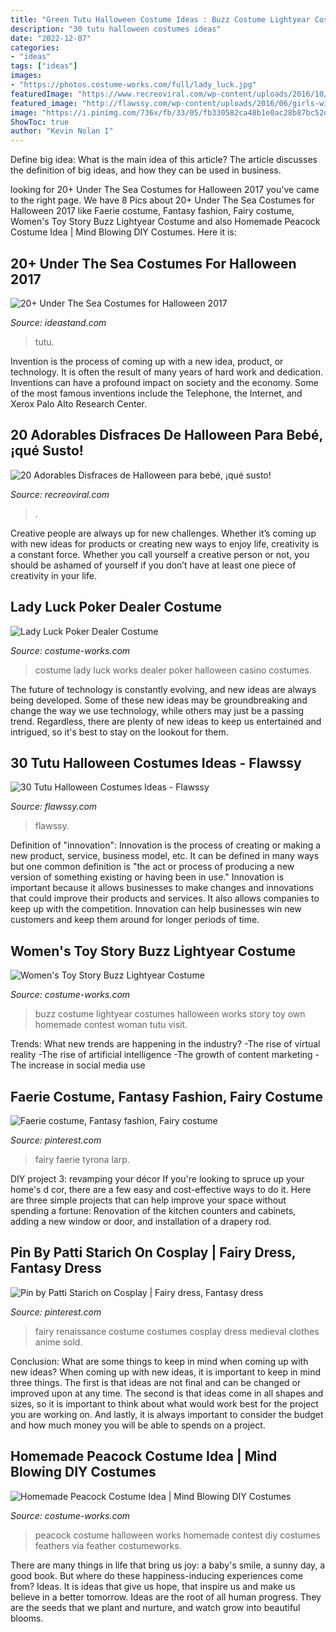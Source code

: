 ```yaml
---
title: "Green Tutu Halloween Costume Ideas : Buzz Costume Lightyear Costumes Halloween Works Story Toy Own Homemade Contest Woman Tutu Visit"
description: "30 tutu halloween costumes ideas"
date: "2022-12-07"
categories:
- "ideas"
tags: ["ideas"]
images:
- "https://photos.costume-works.com/full/lady_luck.jpg"
featuredImage: "https://www.recreoviral.com/wp-content/uploads/2016/10/Untitled-1-1.jpg"
featured_image: "http://flawssy.com/wp-content/uploads/2016/06/girls-witch-tutu-costume.jpg"
image: "https://i.pinimg.com/736x/fb/33/05/fb330582ca48b1e0ac28b87bc52d1ace.jpg"
ShowToc: true
author: "Kevin Nolan I"
---
```



Define big idea: What is the main idea of this article?
The article discusses the definition of big ideas, and how they can be used in business.

	

		
looking for 20+ Under The Sea Costumes for Halloween 2017 you've came to the right page. We have 8 Pics about 20+ Under The Sea Costumes for Halloween 2017 like Faerie costume, Fantasy fashion, Fairy costume, Women&#039;s Toy Story Buzz Lightyear Costume and also Homemade Peacock Costume Idea | Mind Blowing DIY Costumes. Here it is:
		
    
## 20+ Under The Sea Costumes For Halloween 2017

<img loading=lazy src="http://ideastand.com/wp-content/uploads/2017/09/sea-costume-diy/22-under-the-sea-costumes-costume-diy.jpg" onerror="this.onerror=null;this.src='https://tse3.mm.bing.net/th?id=OIP.yuqcy6Ficq6vdmAmuNWW_QHaKb&amp;pid=15.1';" alt="20+ Under The Sea Costumes for Halloween 2017">

_Source: ideastand.com_

>tutu. 

	

Invention is the process of coming up with a new idea, product, or technology. It is often the result of many years of hard work and dedication. Inventions can have a profound impact on society and the economy. Some of the most famous inventions include the Telephone, the Internet, and Xerox Palo Alto Research Center.

    
## 20 Adorables Disfraces De Halloween Para Bebé, ¡qué Susto!

<img loading=lazy src="https://www.recreoviral.com/wp-content/uploads/2016/10/Untitled-1-1.jpg" onerror="this.onerror=null;this.src='https://tse1.mm.bing.net/th?id=OIP.hhMVU-I_y5zpPyFWWMPFIwAAAA&amp;pid=15.1';" alt="20 Adorables Disfraces de Halloween para bebé, ¡qué susto!">

_Source: recreoviral.com_

>. 

	

Creative people are always up for new challenges. Whether it’s coming up with new ideas for products or creating new ways to enjoy life, creativity is a constant force. Whether you call yourself a creative person or not, you should be ashamed of yourself if you don’t have at least one piece of creativity in your life.

    
## Lady Luck Poker Dealer Costume

<img loading=lazy src="https://photos.costume-works.com/full/lady_luck.jpg" onerror="this.onerror=null;this.src='https://tse2.mm.bing.net/th?id=OIP.nZ8xq-gmJnAgg-v_frNrLwHaJ4&amp;pid=15.1';" alt="Lady Luck Poker Dealer Costume">

_Source: costume-works.com_

>costume lady luck works dealer poker halloween casino costumes. 

	

The future of technology is constantly evolving, and new ideas are always being developed. Some of these new ideas may be groundbreaking and change the way we use technology, while others may just be a passing trend. Regardless, there are plenty of new ideas to keep us entertained and intrigued, so it's best to stay on the lookout for them.

    
## 30 Tutu Halloween Costumes Ideas - Flawssy

<img loading=lazy src="http://flawssy.com/wp-content/uploads/2016/06/girls-witch-tutu-costume.jpg" onerror="this.onerror=null;this.src='https://tse4.mm.bing.net/th?id=OIP.xsszz8g0FtrJJ1Lj1MBpLAHaKv&amp;pid=15.1';" alt="30 Tutu Halloween Costumes Ideas - Flawssy">

_Source: flawssy.com_

>flawssy. 

	

Definition of "innovation":
Innovation is the process of creating or making a new product, service, business model, etc. It can be defined in many ways but one common definition is "the act or process of producing a new version of something existing or having been in use." 
Innovation is important because it allows businesses to make changes and innovations that could improve their products and services. It also allows companies to keep up with the competition. Innovation can help businesses win new customers and keep them around for longer periods of time.

    
## Women&#039;s Toy Story Buzz Lightyear Costume

<img loading=lazy src="https://photos.costume-works.com/full/buzz_lightyear8.jpg" onerror="this.onerror=null;this.src='https://tse2.mm.bing.net/th?id=OIP.Uuj-eUvzqfLlvvIHNNMibAHaO3&amp;pid=15.1';" alt="Women&#039;s Toy Story Buzz Lightyear Costume">

_Source: costume-works.com_

>buzz costume lightyear costumes halloween works story toy own homemade contest woman tutu visit. 

	

Trends: What new trends are happening in the industry?
-The rise of virtual reality
-The rise of artificial intelligence
-The growth of content marketing
-The increase in social media use

    
## Faerie Costume, Fantasy Fashion, Fairy Costume

<img loading=lazy src="https://i.pinimg.com/736x/04/a4/aa/04a4aace491a631c46af1db142546765--art-costumes-fantasy-costumes.jpg" onerror="this.onerror=null;this.src='https://tse1.mm.bing.net/th?id=OIP.9IHJM0bRlGcB-k4PwVN9CgHaLJ&amp;pid=15.1';" alt="Faerie costume, Fantasy fashion, Fairy costume">

_Source: pinterest.com_

>fairy faerie tyrona larp. 

	

DIY project 3: revamping your décor
If you're looking to spruce up your home's d cor, there are a few easy and cost-effective ways to do it. Here are three simple projects that can help improve your space without spending a fortune: Renovation of the kitchen counters and cabinets, adding a new window or door, and installation of a drapery rod.

    
## Pin By Patti Starich On Cosplay | Fairy Dress, Fantasy Dress

<img loading=lazy src="https://i.pinimg.com/736x/fb/33/05/fb330582ca48b1e0ac28b87bc52d1ace.jpg" onerror="this.onerror=null;this.src='https://tse4.mm.bing.net/th?id=OIP.sPFktW-U-dshs_hrn8TFpgHaNK&amp;pid=15.1';" alt="Pin by Patti Starich on Cosplay | Fairy dress, Fantasy dress">

_Source: pinterest.com_

>fairy renaissance costume costumes cosplay dress medieval clothes anime sold. 

	

Conclusion: What are some things to keep in mind when coming up with new ideas?
When coming up with new ideas, it is important to keep in mind three things. The first is that ideas are not final and can be changed or improved upon at any time. The second is that ideas come in all shapes and sizes, so it is important to think about what would work best for the project you are working on. And lastly, it is always important to consider the budget and how much money you will be able to spends on a project.

    
## Homemade Peacock Costume Idea | Mind Blowing DIY Costumes

<img loading=lazy src="https://photos.costume-works.com/full/peacock34.jpg" onerror="this.onerror=null;this.src='https://tse4.mm.bing.net/th?id=OIP.4HYXBXjvcGbHpwQPFYxJQgHaJ6&amp;pid=15.1';" alt="Homemade Peacock Costume Idea | Mind Blowing DIY Costumes">

_Source: costume-works.com_

>peacock costume halloween works homemade contest diy costumes feathers via feather costumeworks. 

	

There are many things in life that bring us joy: a baby's smile, a sunny day, a good book. But where do these happiness-inducing experiences come from? Ideas. It is ideas that give us hope, that inspire us and make us believe in a better tomorrow. Ideas are the root of all human progress. They are the seeds that we plant and nurture, and watch grow into beautiful blooms.

